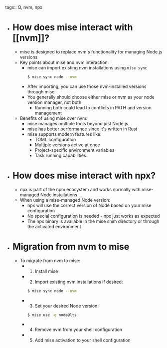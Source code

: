tags:: Q, nvm, npx

- # How does mise interact with [[nvm]]?
	- mise is designed to replace nvm's functionality for managing Node.js versions
	- Key points about mise and nvm interaction:
		- mise can import existing nvm installations using `mise sync`
			~~~sh
			$ mise sync node --nvm
			~~~
		- After importing, you can use those nvm-installed versions through mise
		- You generally should choose either mise or nvm as your node version manager, not both
			- Running both could lead to conflicts in PATH and version management
	- Benefits of using mise over nvm:
		- mise manages multiple tools beyond just Node.js
		- mise has better performance since it's written in Rust
		- mise supports modern features like:
			- TOML configuration
			- Multiple versions active at once
			- Project-specific environment variables
			- Task running capabilities

- # How does mise interact with npx?
	- npx is part of the npm ecosystem and works normally with mise-managed Node installations
	- When using a mise-managed Node version:
		- npx will use the correct version of Node based on your mise configuration
		- No special configuration is needed - npx just works as expected
		- The npx binary is available in the mise shim directory or through the activated environment

- # Migration from nvm to mise
	- To migrate from nvm to mise:
		- 1. Install mise
		- 2. Import existing nvm installations if desired:
			~~~sh
			$ mise sync node --nvm
			~~~
		- 3. Set your desired Node version:
			~~~sh
			$ mise use -g node@lts
			~~~
		- 4. Remove nvm from your shell configuration
		- 5. Add mise activation to your shell configuration